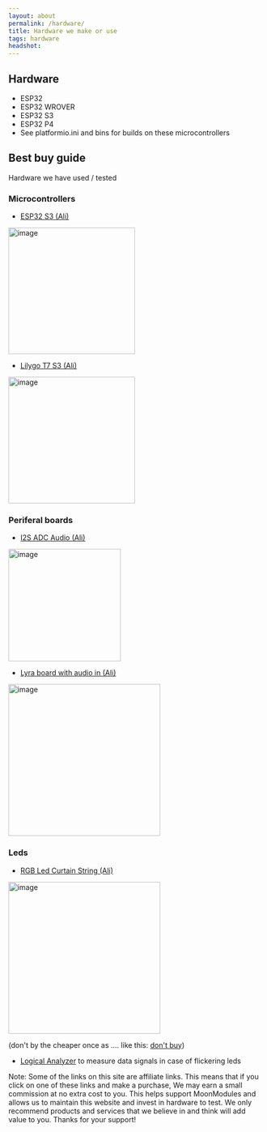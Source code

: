```yaml
---
layout: about
permalink: /hardware/
title: Hardware we make or use
tags: hardware
headshot: 
---
```


## Hardware
* ESP32
* ESP32 WROVER
* ESP32 S3
* ESP32 P4
* See platformio.ini and bins for builds on these microcontrollers

## Best buy guide

Hardware we have used / tested

### Microcontrollers

* [ESP32 S3 (Ali)](https://s.click.aliexpress.com/e/_DBAtJ2H)
  
<img width="250" alt="image" src="https://github.com/user-attachments/assets/008546b8-65ce-40e7-a48a-3ab359f9fb89">

* [Lilygo T7 S3 (Ali)](https://s.click.aliexpress.com/e/_EGCULv7)

<img width="250" alt="image" src="https://github.com/user-attachments/assets/8d28a49d-5ba7-475d-a938-0c6be5fe5f45">

### Periferal boards

* [I2S ADC Audio (Ali)](https://s.click.aliexpress.com/e/_DBr6Oqv)
  
<img width="222" alt="image" src="https://github.com/user-attachments/assets/bfedf80b-6596-41e7-a563-ba7dd58cc476">

* [Lyra board with audio in (Ali)](https://s.click.aliexpress.com/e/_DB1SZW9)
  
<img width="300" alt="image" src="https://github.com/user-attachments/assets/ad7d5f03-7594-48f1-8048-4a3ba1ce51bf">

### Leds

* [RGB Led Curtain String (Ali)](https://s.click.aliexpress.com/e/_DmRNypf)
  
<img width="300" alt="image" src="https://github.com/user-attachments/assets/dcd676e0-aaa0-489f-933d-d378e7cfb2ff">

(don't by the cheaper once as .... like this: [don't buy](https://s.click.aliexpress.com/e/_DCuOwNB)) 

* [Logical Analyzer](https://a.aliexpress.com/_EGB6Ec9)
to measure data signals in case of flickering leds



Note: Some of the links on this site are affiliate links. This means that if you click on one of these links and make a purchase, We may earn a small commission at no extra cost to you. This helps support MoonModules and allows us to maintain this website and invest in hardware to test. We only recommend products and services that we believe in and think will add value to you. Thanks for your support!
